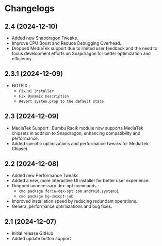 # Changelogs

## 2.4 (2024-12-10)
- Added new Snapdragon Tweaks.
- Improve CPU Boost and Reduce Debugging Overhead.
- Dropped MediaTek support due to limited user feedback and the need to focus development efforts on Snapdragon for better optimization and efficiency.

## 2.3.1 (2024-12-09)
- HOTFIX :
  - `Fix UI Installer`
  - `Fix Dynamic Description`
  - `Revert system.prop to the default state`

## 2.3 (2024-12-09)
- MediaTek Support : Bumbu Racik module now supports MediaTek chipsets in addition to Snapdragon, enhancing compatibility and performance.
- Added specific optimizations and performance tweaks for MediaTek Chipset.

## 2.2 (2024-12-08)
- Added new Performance Tweaks
- Added a new, more interactive UI installer for better user experience.
- Dropped unnecessary dex-opt commands :
  - `cmd package force-dex-opt com.android.systemui`
  - `cmd package bg-dexopt-job`
- Improved installation speed by reducing redundant operations.
- General performance optimizations and bug fixes.

## 2.1 (2024-12-07)
- Initial release GitHub
- Added update button support
